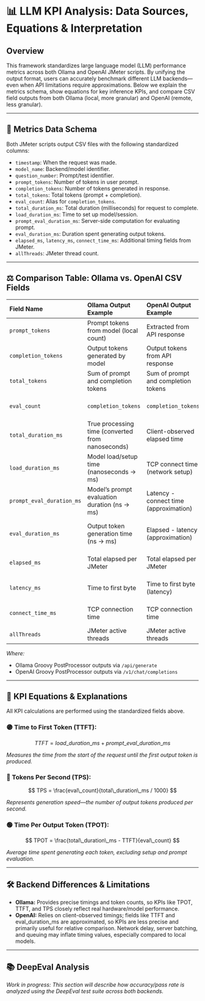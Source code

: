 # 📊 LLM KPI Analysis: Data Sources, Equations & Interpretation

## Overview

This framework standardizes large language model (LLM) performance metrics across both Ollama and OpenAI JMeter scripts. By unifying the output format, users can accurately benchmark different LLM backends—even when API limitations require approximations. Below we explain the metrics schema, show equations for key inference KPIs, and compare CSV field outputs from both Ollama (local, more granular) and OpenAI (remote, less granular).

***

## 📑 Metrics Data Schema

Both JMeter scripts output CSV files with the following standardized columns:

- `timestamp`: When the request was made.
- `model_name`: Backend/model identifier.
- `question_number`: Prompt/test identifier.
- `prompt_tokens`: Number of tokens in user prompt.
- `completion_tokens`: Number of tokens generated in response.
- `total_tokens`: Total tokens (prompt + completion).
- `eval_count`: Alias for `completion_tokens`.
- `total_duration_ms`: Total duration (milliseconds) for request to complete.
- `load_duration_ms`: Time to set up model/session.
- `prompt_eval_duration_ms`: Server-side computation for evaluating prompt.
- `eval_duration_ms`: Duration spent generating output tokens.
- `elapsed_ms`, `latency_ms`, `connect_time_ms`: Additional timing fields from JMeter.
- `allThreads`: JMeter thread count.

***

## ⚖️ Comparison Table: Ollama vs. OpenAI CSV Fields

| Field Name | Ollama Output Example | OpenAI Output Example | Description |
| :-- | :-- | :-- | :-- |
| `prompt_tokens` | Prompt tokens from model (local count) | Extracted from API response | Number of tokens in input prompt |
| `completion_tokens` | Output tokens generated by model | Output tokens from API response | Number of tokens produced in completion |
| `total_tokens` | Sum of prompt and completion tokens | Sum of prompt and completion tokens | All tokens involved in transaction |
| `eval_count` | `completion_tokens` | `completion_tokens` | Number of generated output tokens |
| `total_duration_ms` | True processing time (converted from nanoseconds) | Client-observed elapsed time | Time for request/response cycle in milliseconds |
| `load_duration_ms` | Model load/setup time (nanoseconds → ms) | TCP connect time (network setup) | Time spent loading model (local) or connecting (API) |
| `prompt_eval_duration_ms` | Model’s prompt evaluation duration (ns → ms) | Latency - connect time (approximation) | Time spent evaluating the prompt or waiting on server |
| `eval_duration_ms` | Output token generation time (ns → ms) | Elapsed - latency (approximation) | Time actually spent generating tokens post-first byte |
| `elapsed_ms` | Total elapsed per JMeter | Total elapsed per JMeter | Measured total time; reference only |
| `latency_ms` | Time to first byte | Time to first byte (latency) | Measures network or backend speed |
| `connect_time_ms` | TCP connection time | TCP connection time | Time to establish network connection |
| `allThreads` | JMeter active threads | JMeter active threads | Used for load testing |

*Where:*

- Ollama Groovy PostProcessor outputs via `/api/generate`
- OpenAI Groovy PostProcessor outputs via `/v1/chat/completions`

***

## 📐 KPI Equations \& Explanations

All KPI calculations are performed using the standardized fields above.

### **🟣 Time to First Token (TTFT):**

$$
TTFT = load\_duration\_ms + prompt\_eval\_duration\_ms
$$

*Measures the time from the start of the request until the first output token is produced.*

### **🔵 Tokens Per Second (TPS):**

$$
TPS = \frac{eval\_count}{total\_duration\_ms / 1000}
$$

*Represents generation speed—the number of output tokens produced per second.*

### **🟢 Time Per Output Token (TPOT):**

$$
TPOT = \frac{total\_duration\_ms - TTFT}{eval\_count}
$$

*Average time spent generating each token, excluding setup and prompt evaluation.*

***

## 🛠️ Backend Differences \& Limitations

- **Ollama:** Provides precise timings and token counts, so KPIs like TPOT, TTFT, and TPS closely reflect real hardware/model performance.
- **OpenAI:** Relies on client-observed timings; fields like TTFT and eval_duration_ms are approximated, so KPIs are less precise and primarily useful for relative comparison. Network delay, server batching, and queuing may inflate timing values, especially compared to local models.

***

## 📚 DeepEval Analysis

_Work in progress: This section will describe how accuracy/pass rate is analyzed using the DeepEval test suite across both backends._
